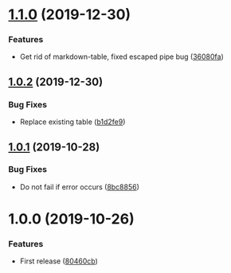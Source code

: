 # [1.1.0](https://github.com/unlight/remark-package-dependencies/compare/v1.0.2...v1.1.0) (2019-12-30)


### Features

* Get rid of markdown-table, fixed escaped pipe bug ([36080fa](https://github.com/unlight/remark-package-dependencies/commit/36080fad094db9d8a98c5709310064e6e0c88ed6))

## [1.0.2](https://github.com/unlight/remark-package-dependencies/compare/v1.0.1...v1.0.2) (2019-12-30)


### Bug Fixes

* Replace existing table ([b1d2fe9](https://github.com/unlight/remark-package-dependencies/commit/b1d2fe97f1ab07805acdd130df043976724b46fe))

## [1.0.1](https://github.com/unlight/remark-package-dependencies/compare/v1.0.0...v1.0.1) (2019-10-28)


### Bug Fixes

* Do not fail if error occurs ([8bc8856](https://github.com/unlight/remark-package-dependencies/commit/8bc8856d8d0223cd1bf7f16261796cbf1223562f))

# 1.0.0 (2019-10-26)


### Features

* First release ([80460cb](https://github.com/unlight/remark-package-dependencies/commit/80460cb64c02cd9bf0b593dc50e4322318950863))
